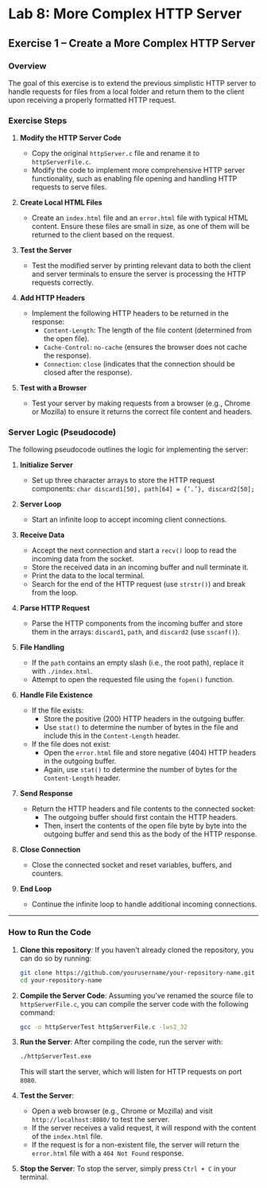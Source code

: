 # Lab 8: More Complex HTTP Server

## Exercise 1 – Create a More Complex HTTP Server

### Overview
The goal of this exercise is to extend the previous simplistic HTTP server to handle requests for files from a local folder and return them to the client upon receiving a properly formatted HTTP request.

### Exercise Steps

1. **Modify the HTTP Server Code**
   - Copy the original `httpServer.c` file and rename it to `httpServerFile.c`.
   - Modify the code to implement more comprehensive HTTP server functionality, such as enabling file opening and handling HTTP requests to serve files.

2. **Create Local HTML Files**
   - Create an `index.html` file and an `error.html` file with typical HTML content. Ensure these files are small in size, as one of them will be returned to the client based on the request.

3. **Test the Server**
   - Test the modified server by printing relevant data to both the client and server terminals to ensure the server is processing the HTTP requests correctly.

4. **Add HTTP Headers**
   - Implement the following HTTP headers to be returned in the response:
     - `Content-Length`: The length of the file content (determined from the open file).
     - `Cache-Control`: `no-cache` (ensures the browser does not cache the response).
     - `Connection`: `close` (indicates that the connection should be closed after the response).

5. **Test with a Browser**
   - Test your server by making requests from a browser (e.g., Chrome or Mozilla) to ensure it returns the correct file content and headers.

### Server Logic (Pseudocode)

The following pseudocode outlines the logic for implementing the server:

1. **Initialize Server**
   - Set up three character arrays to store the HTTP request components: `char discard1[50], path[64] = {‘.’}, discard2[50];`

2. **Server Loop**
   - Start an infinite loop to accept incoming client connections.

3. **Receive Data**
   - Accept the next connection and start a `recv()` loop to read the incoming data from the socket.
   - Store the received data in an incoming buffer and null terminate it.
   - Print the data to the local terminal.
   - Search for the end of the HTTP request (use `strstr()`) and break from the loop.

4. **Parse HTTP Request**
   - Parse the HTTP components from the incoming buffer and store them in the arrays: `discard1`, `path`, and `discard2` (use `sscanf()`).

5. **File Handling**
   - If the `path` contains an empty slash (i.e., the root path), replace it with `./index.html`.
   - Attempt to open the requested file using the `fopen()` function.
   
6. **Handle File Existence**
   - If the file exists:
     - Store the positive (200) HTTP headers in the outgoing buffer.
     - Use `stat()` to determine the number of bytes in the file and include this in the `Content-Length` header.
   - If the file does not exist:
     - Open the `error.html` file and store negative (404) HTTP headers in the outgoing buffer.
     - Again, use `stat()` to determine the number of bytes for the `Content-Length` header.

7. **Send Response**
   - Return the HTTP headers and file contents to the connected socket:
     - The outgoing buffer should first contain the HTTP headers.
     - Then, insert the contents of the open file byte by byte into the outgoing buffer and send this as the body of the HTTP response.

8. **Close Connection**
   - Close the connected socket and reset variables, buffers, and counters.
   
9. **End Loop**
   - Continue the infinite loop to handle additional incoming connections.

---

### How to Run the Code

1. **Clone this repository**:
   If you haven't already cloned the repository, you can do so by running:
   ```bash
   git clone https://github.com/yourusername/your-repository-name.git
   cd your-repository-name
   ```

2. **Compile the Server Code**:
   Assuming you've renamed the source file to `httpServerFile.c`, you can compile the server code with the following command:
   ```bash
   gcc -o httpServerTest httpServerFile.c -lws2_32
   ```

3. **Run the Server**:
   After compiling the code, run the server with:
   ```bash
   ./httpServerTest.exe
   ```
   This will start the server, which will listen for HTTP requests on port `8080`.

4. **Test the Server**:
   - Open a web browser (e.g., Chrome or Mozilla) and visit `http://localhost:8080/` to test the server.
   - If the server receives a valid request, it will respond with the content of the `index.html` file.
   - If the request is for a non-existent file, the server will return the `error.html` file with a `404 Not Found` response.

5. **Stop the Server**:
   To stop the server, simply press `Ctrl + C` in your terminal.